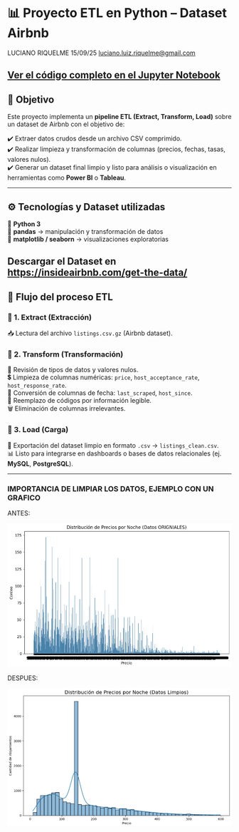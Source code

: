 # 📊 Proyecto ETL en Python – Dataset Airbnb  

LUCIANO RIQUELME 
15/09/25
luciano.luiz.riquelme@gmail.com

 [Ver el código completo en el Jupyter Notebook](https://github.com/riquelmeLuciano/Proyecto-del-Proceso-ETL-en-Python-Dataset-Airbnb/blob/main/proyecto%20ETL.ipynb)
---

## 🎯 Objetivo  
Este proyecto implementa un **pipeline ETL (Extract, Transform, Load)** sobre un dataset de Airbnb con el objetivo de:  

✔️ Extraer datos crudos desde un archivo CSV comprimido.  
✔️ Realizar limpieza y transformación de columnas (precios, fechas, tasas, valores nulos).  
✔️ Generar un dataset final limpio y listo para análisis o visualización en herramientas como **Power BI** o **Tableau**.  

---

## ⚙️ Tecnologías y Dataset utilizadas
🔹 **Python 3**  
🔹 **pandas** → manipulación y transformación de datos  
🔹 **matplotlib / seaborn** → visualizaciones exploratorias  

Descargar el Dataset en https://insideairbnb.com/get-the-data/
---

## 📂 Flujo del proceso ETL  

### 🔹 1. Extract (Extracción)  
📥 Lectura del archivo `listings.csv.gz` (Airbnb dataset).  

### 🔹 2. Transform (Transformación)  
🧹 Revisión de tipos de datos y valores nulos.  
💲 Limpieza de columnas numéricas: `price`, `host_acceptance_rate`, `host_response_rate`.  
📅 Conversión de columnas de fecha: `last_scraped`, `host_since`.  
🔄 Reemplazo de códigos por información legible.  
🗑️ Eliminación de columnas irrelevantes.  

### 🔹 3. Load (Carga)  
💾 Exportación del dataset limpio en formato `.csv` → `listings_clean.csv`.  
📊 Listo para integrarse en dashboards o bases de datos relacionales (ej. **MySQL**, **PostgreSQL**).  

---
### IMPORTANCIA DE LIMPIAR LOS DATOS, EJEMPLO CON UN GRAFICO
ANTES:
<p align="center">
  <img src="IMAGENES DE GRAFICOS/GRAFICO(ANTES).PNG" alt="Gráfico de ejemplo" width="600"/>
</p>
DESPUES:
<p align="center">
  <img src="IMAGENES DE GRAFICOS/GRAFICO(DESPUES).PNG" alt="Gráfico de ejemplo" width="600"/>
</p>








